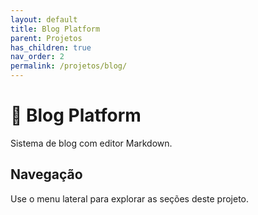 ```yaml
---
layout: default
title: Blog Platform
parent: Projetos
has_children: true
nav_order: 2
permalink: /projetos/blog/
---
```


# 📝 Blog Platform

Sistema de blog com editor Markdown.

## Navegação

Use o menu lateral para explorar as seções deste projeto.

